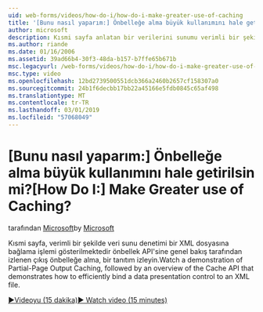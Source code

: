 ```yaml
---
uid: web-forms/videos/how-do-i/how-do-i-make-greater-use-of-caching
title: '[Bunu nasıl yaparım:] Önbelleğe alma büyük kullanımını hale getirilsin mi? | Microsoft Docs'
author: microsoft
description: Kısmi sayfa anlatan bir verilerini sunumu verimli bir şekilde bağlamak önbellek API'sine genel bakış tarafından izlenen çıkış önbelleğe alma, bir tanıtım izleyin...
ms.author: riande
ms.date: 01/16/2006
ms.assetid: 39ad66b4-30f3-48da-b157-b7ffe65b671b
msc.legacyurl: /web-forms/videos/how-do-i/how-do-i-make-greater-use-of-caching
msc.type: video
ms.openlocfilehash: 12bd2739500551dcb366a2460b2657cf158307a0
ms.sourcegitcommit: 24b1f6decbb17bb22a45166e5fdb0845c65af498
ms.translationtype: MT
ms.contentlocale: tr-TR
ms.lasthandoff: 03/01/2019
ms.locfileid: "57068049"
---
```

<a name="how-do-i-make-greater-use-of-caching"></a><span data-ttu-id="37f05-104">[Bunu nasıl yaparım:] Önbelleğe alma büyük kullanımını hale getirilsin mi?</span><span class="sxs-lookup"><span data-stu-id="37f05-104">[How Do I:] Make Greater use of Caching?</span></span>
====================
<span data-ttu-id="37f05-105">tarafından [Microsoft](https://github.com/microsoft)</span><span class="sxs-lookup"><span data-stu-id="37f05-105">by [Microsoft](https://github.com/microsoft)</span></span>

<span data-ttu-id="37f05-106">Kısmi sayfa, verimli bir şekilde veri sunu denetimi bir XML dosyasına bağlama işlemi gösterilmektedir önbellek API'sine genel bakış tarafından izlenen çıkış önbelleğe alma, bir tanıtım izleyin.</span><span class="sxs-lookup"><span data-stu-id="37f05-106">Watch a demonstration of Partial-Page Output Caching, followed by an overview of the Cache API that demonstrates how to efficiently bind a data presentation control to an XML file.</span></span>

[<span data-ttu-id="37f05-107">&#9654;Videoyu (15 dakika)</span><span class="sxs-lookup"><span data-stu-id="37f05-107">&#9654; Watch video (15 minutes)</span></span>](https://channel9.msdn.com/Blogs/ASP-NET-Site-Videos/how-do-i-make-greater-use-of-caching)
